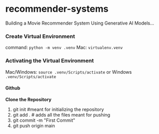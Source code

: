 # recommender-systems
Building a Movie Recommender System Using Generative AI Models...

### Create Virtual Environment
command: ``python -m venv .venv``
Mac: ``virtualenv.venv``

### Activating the Virtual Environment 
Mac/Windows: ``source .venv/Scripts/activate`` or
Windows ``.venv/Scripts/activate``

#### Github

**Clone the Repository**
1. git init #meant for initializing the repository
2. git add . # adds all the files meant for pushing
3. git commit -m "First Commit"
4. git push origin main
